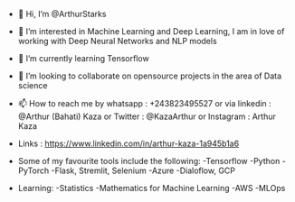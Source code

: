 - 👋 Hi, I’m @ArthurStarks
- 👀 I’m interested in Machine Learning and Deep Learning, I am in love of working with Deep Neural Networks and NLP models
- 🌱 I’m currently learning Tensorflow 
- 💞️ I’m looking to collaborate on opensource projects in the area of Data science
- 📫 How to reach me by whatsapp : +243823495527 or via linkedin : @Arthur (Bahati) Kaza or Twitter : @KazaArthur or Instagram : Arthur Kaza
- Links : https://www.linkedin.com/in/arthur-kaza-1a945b1a6 
- Some of my favourite tools include the following:
-Tensorflow
-Python
-PyTorch
-Flask, Stremlit, Selenium
-Azure
-Dialoflow, GCP

- Learning:
-Statistics
-Mathematics for Machine Learning
-AWS
-MLOps     

<!---
ArthurStarks/ArthurStarks is a ✨ special ✨ repository because its `README.md` (this file) appears on your GitHub profile.
You can click the Preview link to take a look at your changes.
--->
